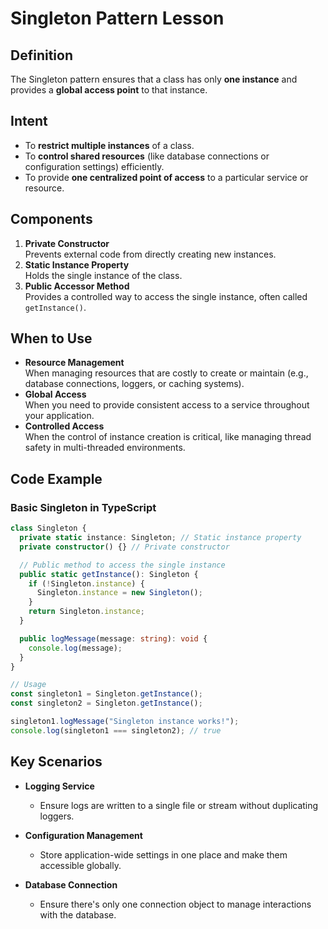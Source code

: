 # Singleton Pattern Lesson

## Definition

The Singleton pattern ensures that a class has only **one instance** and provides a **global access point** to that instance.



## Intent

- To **restrict multiple instances** of a class.
- To **control shared resources** (like database connections or configuration settings) efficiently.
- To provide **one centralized point of access** to a particular service or resource.



## Components

1. **Private Constructor**  
   Prevents external code from directly creating new instances.
2. **Static Instance Property**  
   Holds the single instance of the class.
3. **Public Accessor Method**  
   Provides a controlled way to access the single instance, often called `getInstance()`.



## When to Use

- **Resource Management**  
  When managing resources that are costly to create or maintain (e.g., database connections, loggers, or caching systems).
- **Global Access**  
  When you need to provide consistent access to a service throughout your application.
- **Controlled Access**  
  When the control of instance creation is critical, like managing thread safety in multi-threaded environments.



## Code Example

### Basic Singleton in TypeScript

```typescript
class Singleton {
  private static instance: Singleton; // Static instance property
  private constructor() {} // Private constructor

  // Public method to access the single instance
  public static getInstance(): Singleton {
    if (!Singleton.instance) {
      Singleton.instance = new Singleton();
    }
    return Singleton.instance;
  }

  public logMessage(message: string): void {
    console.log(message);
  }
}

// Usage
const singleton1 = Singleton.getInstance();
const singleton2 = Singleton.getInstance();

singleton1.logMessage("Singleton instance works!");
console.log(singleton1 === singleton2); // true
```



## Key Scenarios

- **Logging Service**

  - Ensure logs are written to a single file or stream without duplicating loggers.

- **Configuration Management**

  - Store application-wide settings in one place and make them accessible globally.

- **Database Connection**
  - Ensure there's only one connection object to manage interactions with the database.
